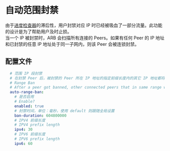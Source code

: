 # 自动范围封禁

由于[进度检查器](./progress-cheat-blocker.md)的滞后性，用户封禁对应 IP 时已经被吸血了一部分流量。此功能的设计是为了帮助用户及时止损。  
当一个 IP 被封禁时，ARB 会扫描所有连接的 Peers。如果有任何 Peer 的 IP 地址和已封禁的任意 IP 地址处于同一子网内，则该 Peer 会被连锁封禁。

## 配置文件

```yaml
  # 范围 IP 段封禁
  # 在封禁 Peer 后，被封禁的 Peer 所在 IP 地址的指定前缀长度内的其它 IP 地址都将一同封禁
  # Range Ban
  # After a peer got banned, other connected peers that in same range with banned peers will also get banned.
  auto-range-ban:
    # 是否启用
    # Enable?
    enabled: true
    # 封禁时间，单位：毫秒，使用 default 则跟随全局设置
    ban-duration: 604800000
    # IPV4 前缀长度
    # IPV4 prefix length
    ipv4: 30
    # IPV6 前缀长度
    # IPV6 prefix length
    ipv6: 60
```
